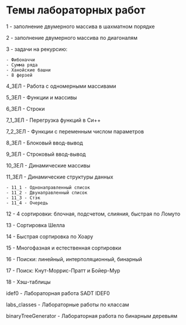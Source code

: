 # Темы лабораторных работ

1 - заполнение двумерного массива в шахматном порядке

2 - заполнение двумерного массива по диагоналям

3 - задачи на рекурсию:

    - Фибоначчи
    - Сумма ряда
    - Ханойские башни
    - 8 ферзей 

4_ЗЕЛ - Работа с одномерными массивами

5_ЗЕЛ - Функции и массивы

6_ЗЕЛ - Строки

7_1_ЗЕЛ - Перегрузка функций в Си++

7_2_ЗЕЛ - Функции с переменным числом параметров

8_ЗЕЛ - Блоковый ввод-вывод

9_ЗЕЛ - Строковый ввод-вывод

10_ЗЕЛ - Динамические массивы

11_ЗЕЛ - Динамические структуры данных
    
    - 11_1 - Однонаправленный список
    - 11_2 - Двунаправленный список
    - 11_3 - Стэк
    - 11_4 - Очередь

12 - 4 сортировки: блочная, подсчетом, слияния, быстрая по Ломуто

13 - Сортировка Шелла

14 - Быстрая сортировка по Хоару

15 - Многофазная и естественная сортировки

16 - Поиски: линейный, интерполяционный, бинарный

17 - Поиск: Кнут-Моррис-Пратт и Бойер-Мур

18 - Хэш-таблицы

idef0 - Лабораторная работа SADT IDEF0

labs_classes - Лабораторные работы по классам

binaryTreeGenerator - Лабораторная работа по бинарным деревьям